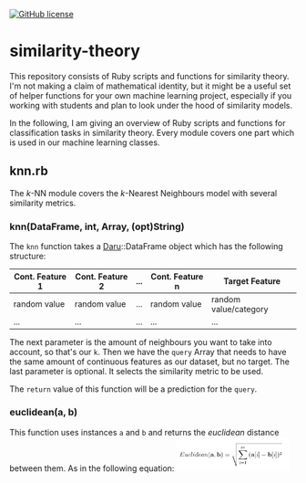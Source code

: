 [![GitHub license](https://img.shields.io/github/license/bozicb/similarity-theory.svg)](https://github.com/bozicb/similarity-theory/blob/master/LICENSE)

# similarity-theory

This repository consists of Ruby scripts and functions for similarity theory. I'm not making a claim of mathematical identity, but it might be a useful set of helper functions for your own machine learning project, especially if you working with students and plan to look under the hood of similarity models. 

In the following, I am giving an overview of Ruby scripts and functions for classification tasks in similarity theory. Every module covers one part which is used in our machine learning classes.

## knn.rb

The *k*-NN module covers the *k*-Nearest Neighbours model with several similarity metrics.

### knn(DataFrame, int, Array, (opt)String)
The `knn` function takes a [Daru](https://github.com/SciRuby/daru)::DataFrame object which has the following structure:

| Cont. Feature 1 | Cont. Feature 2 | ... | Cont. Feature n | Target Feature          |
| ----------------|-----------------|-----|-----------------|------------------------ |
| random value    | random value    | ... | random value    | random value/category   |
| ...             | ...             | ... | ...             | ...                     |

The next parameter is the amount of neighbours you want to take into account, so that's our `k`. Then we have the `query` Array that needs to have the same amount of continuous features as our dataset, but no target. The last parameter is optional. It selects the similarity metric to be used.

The `return` value of this function will be a prediction for the `query`. 

### euclidean(a, b)
This function uses instances `a` and `b` and returns the *euclidean* distance between them. As in the following equation:
<img src="equation1.png" width="200">
